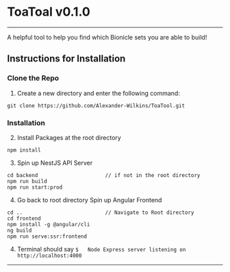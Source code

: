 # ToaToal v0.1.0
---
A helpful tool to help you find which Bionicle sets you are able to build!


## Instructions for Installation
### Clone the Repo
1. Create a new directory and enter the following command: 
```
git clone https://github.com/Alexander-Wilkins/ToaTool.git
```
### Installation
2. Install Packages at the root directory
```
npm install
```
3. Spin up NestJS API Server
```
cd backend                      // if not in the root directory
npm run build
npm run start:prod    
```
4. Go back to root directory Spin up Angular Frontend
```
cd ..                           // Navigate to Root directory
cd frontend  
npm install -g @angular/cli        
ng build
npm run serve:ssr:frontend
```
4. Terminal should say ```$   Node Express server listening on http://localhost:4000```

---